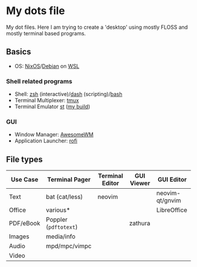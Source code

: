 # My dots file

My dot files. Here I am trying to create a 'desktop' using mostly FLOSS and mostly terminal based programs.

## Basics

+ OS: [NixOS](https://www.nixos.org/)/[Debian](https://www.debian.org/) on [WSL](https://docs.microsoft.com/en-us/windows/wsl/)

### Shell related programs

+ Shell: [zsh](https://www.zsh.org/) (interactive)/[dash](http://gondor.apana.org.au/~herbert/dash/) (scripting)/[bash](https://www.gnu.org/software/bash/)
+ Terminal Multiplexer: [tmux](https://github.com/tmux/tmux/wiki)
+ Terminal Emulator [st](https://st.suckless.org/) ([my build](https://github.com/cjpbirkbeck/st/))

### GUI

+ Window Manager: [AwesomeWM](https://awesomewm.org/)
+ Application Launcher: [rofi](https://github.com/davatorium/rofi)

## File types

| Use Case  | Terminal Pager        | Terminal Editor | GUI Viewer | GUI Editor      |
|-----------|-----------------------|-----------------|------------|-----------------|
| Text      | bat (cat/less)        | neovim          |            | neovim-qt/gnvim |
| Office    | various*              |                 |            | LibreOffice     |
| PDF/eBook | Poppler (`pdftotext`) |                 | zathura    |                 |
| Images    | media/info            |                 |            |                 |
| Audio     | mpd/mpc/vimpc         |                 |            |                 |
| Video     |                       |                 |            |                 |
